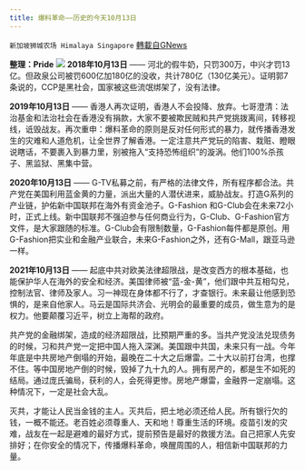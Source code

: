 ```yaml
---
title: 爆料革命——历史的今天10月13日
---
```

`新加坡狮城农场 Himalaya Singapore` [轉載自GNews](https://gnews.org/zh-hans/1599557/)

**整理：Pride**
![](https://assets.gnews.org/wp-content/uploads/2021/10/10.13.png)
**2018年10月13日** —— 河北的假牛奶，只罚300万，中兴才罚13亿。但政泉公司被罚600亿加180亿的没收，共计780亿（130亿美元）。证明郭7条说的，CCP是黑社会，国家被这些流氓绑架了，没有法律。

**2019年10月13日** —— 香港人再次证明，香港人不会投降、放弃。七哥澄清：法治基金和法治社会在香港没有捐款，大家不要被欺民贼和共产党挑拨离间，转移视线，诋毁战友。再次重申：爆料革命的原则是反对任何形式的暴力，就传播香港发生的灾难和人道危机，让全世界了解香港。一定注意共产党玩的陷害、栽赃、瞪眼说瞎话，不要裹入到暴力里，别被拖入“支持恐怖组织”的漩涡。他们100%杀孩子、黑监狱、黑集中营。

**2020年10月13日** —— G-TV私募之前，有严格的法律文件，所有程序都合法。共产党在美国利用蓝金黄的力量，派出大量的人潜伏进来，威胁战友。打造G系列的产业链，护佑新中国联邦在海外有资金池子。G-Fashion 和G-Club会在未来72小时，正式上线。新中国联邦不强迫参与任何商业行为，G-Club、G-Fashion官方文件，是大家跟随的标准。G-Club会有限制数量，G-Fashion每件都是原创。用G-Fashion把实业和金融产业联合，未来G-Fashion之外，还有G-Mall，跟亚马逊一样。

**2021年10月13日** —— 起底中共对欧美法律超限战，是改变西方的根本基础，也能保护华人在海外的安全和经济。美国律师被“蓝-金-黄”，他们跟中共互相勾兑，控制法官、律师及家人。习一神现在身体都不行了，才查银行。未来最让他感到恐惧的，是来自他家人。马云是国际共济会、光明会的最重要的成员，做生意为的是权力。他要颠覆习近平，树立上海帮的政府。

共产党的金融绑架，造成的经济超限战，比预期严重的多。当共产党没法兑现债务的时候，习和共产党一定把中国人拖入深渊。美国跟中共国，未来只有一战。今年年底是中共房地产倒塌的开始，最晚在二十大之后爆雷。二十大以前打台湾，也撑不住。等中国房地产倒的时候，毁掉了九十九的人。拥有房产的，都是生不如死的结局。通过庞氏骗局，获利的人，会死得更惨。房地产爆雷，金融界一定崩塌。这种情况下，一定是社会大乱。

灭共，才能让人民当金钱的主人。灭共后，把土地必须还给人民。所有银行欠的钱，一概不能还。老百姓必须尊重人、天和地！尊重生活的环境。疫苗引发的灾难，战友在一起是避难的最好方式，提前预告是最好的救援方法。自己把家人先安排好；在你安全的情况下，传播爆料革命，唤醒周围的人，相信新中国联邦的力量。
